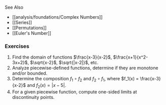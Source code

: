 
See Also
- [[analysis/foundations/Complex Numbers]]
- [[Series]]
- [[Permutations]]
- [[Euler's Number]]

### Exercises

1. Find the domain of functions $\frac{x-3}{x-2}$, $\frac{x+1}{x^2-3x+2}$, $\sqrt{x-2}$, $\sqrt{|x-2|}$, etc.
2. Analyze piecewise-defined functions, determine if they are monotone and/or bounded.
3. Determine the composition $f_1 \circ f_2$ and $f_2 \circ f_1$, where $f_1(x) = \frac{x-3}{x-2}$ and $f_2(x) = |x-5|$.
4. For a given piecewise function, compute one-sided limits at discontinuity points.
